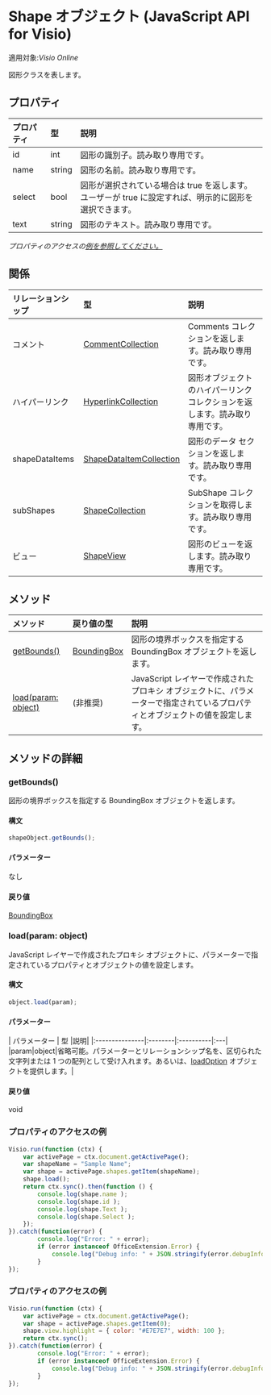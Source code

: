 # <a name="shape-object-javascript-api-for-visio"></a>Shape オブジェクト (JavaScript API for Visio)

適用対象:_Visio Online_

図形クラスを表します。

## <a name="properties"></a>プロパティ

| プロパティ       | 型    |説明|
|:---------------|:--------|:----------|
|id|int|図形の識別子。読み取り専用です。|
|name|string|図形の名前。読み取り専用です。|
|select|bool|図形が選択されている場合は true を返します。ユーザーが true に設定すれば、明示的に図形を選択できます。|[移動](https://github.com/OfficeDev/office-js-docs/issues/new?title=Visio-shape-select)|
|text|string|図形のテキスト。読み取り専用です。|

_プロパティのアクセスの[例を参照してください。](#property-access-examples)_

## <a name="relationships"></a>関係
| リレーションシップ | 型    |説明|
|:---------------|:--------|:----------|
|コメント|[CommentCollection](commentcollection.md)|Comments コレクションを返します。読み取り専用です。|
|ハイパーリンク|[HyperlinkCollection](hyperlinkcollection.md)|図形オブジェクトのハイパーリンク コレクションを返します。読み取り専用です。|
|shapeDataItems|[ShapeDataItemCollection](shapedataitemcollection.md)|図形のデータ セクションを返します。読み取り専用です。|
|subShapes|[ShapeCollection](shapecollection.md)|SubShape コレクションを取得します。読み取り専用です。|
|ビュー|[ShapeView](shapeview.md)|図形のビューを返します。読み取り専用です。|

## <a name="methods"></a>メソッド

| メソッド           | 戻り値の型    |説明|
|:---------------|:--------|:----------|
|[getBounds()](#getbounds)|[BoundingBox](boundingbox.md)|図形の境界ボックスを指定する BoundingBox オブジェクトを返します。|
|[load(param: object)](#loadparam-object)|(非推奨)|JavaScript レイヤーで作成されたプロキシ オブジェクトに、パラメーターで指定されているプロパティとオブジェクトの値を設定します。|

## <a name="method-details"></a>メソッドの詳細


### <a name="getbounds"></a>getBounds()
図形の境界ボックスを指定する BoundingBox オブジェクトを返します。

#### <a name="syntax"></a>構文
```js
shapeObject.getBounds();
```

#### <a name="parameters"></a>パラメーター
なし

#### <a name="returns"></a>戻り値
[BoundingBox](boundingbox.md)

### <a name="loadparam-object"></a>load(param: object)
JavaScript レイヤーで作成されたプロキシ オブジェクトに、パラメーターで指定されているプロパティとオブジェクトの値を設定します。

#### <a name="syntax"></a>構文
```js
object.load(param);
```

#### <a name="parameters"></a>パラメーター
| パラメーター       | 型    |説明|
|:---------------|:--------|:----------|:---|
|param|object|省略可能。パラメーターとリレーションシップ名を、区切られた文字列または 1 つの配列として受け入れます。あるいは、[loadOption](loadoption.md) オブジェクトを提供します。|

#### <a name="returns"></a>戻り値
void
### <a name="property-access-examples"></a>プロパティのアクセスの例
```js
Visio.run(function (ctx) { 
    var activePage = ctx.document.getActivePage();
    var shapeName = "Sample Name";
    var shape = activePage.shapes.getItem(shapeName);
    shape.load();
    return ctx.sync().then(function () {
        console.log(shape.name );
        console.log(shape.id );
        console.log(shape.Text );
        console.log(shape.Select );
    });
}).catch(function(error) {
        console.log("Error: " + error);
        if (error instanceof OfficeExtension.Error) {
            console.log("Debug info: " + JSON.stringify(error.debugInfo));
        }
});
```

### <a name="property-access-examples"></a>プロパティのアクセスの例
```js
Visio.run(function (ctx) { 
    var activePage = ctx.document.getActivePage();
    var shape = activePage.shapes.getItem(0);
    shape.view.highlight = { color: "#E7E7E7", width: 100 };
    return ctx.sync();
}).catch(function(error) {
        console.log("Error: " + error);
        if (error instanceof OfficeExtension.Error) {
            console.log("Debug info: " + JSON.stringify(error.debugInfo));
        }
});
```
